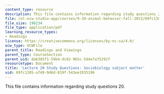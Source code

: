 ```yaml
---
content_type: resource
description: This file contains information regarding study questions 20.
file: /ol-ocw-studio-app/courses/9-20-animal-behavior-fall-2013/69fc1305a7499d6d819f543ee1935196_MIT9_20F13_L20_Qs.pdf
file_size: 198234
file_type: application/pdf
learning_resource_types:
- Readings
license: https://creativecommons.org/licenses/by-nc-sa/4.0/
ocw_type: OCWFile
parent_title: Readings and Viewings
parent_type: CourseSection
parent_uid: da6385f1-59b4-dc82-965c-5d4e7a75292f
resourcetype: Document
title: 'Lecture 20 Study Questions: Sociobiology subject matter'
uid: 69fc1305-a749-9d6d-819f-543ee1935196
---
```

This file contains information regarding study questions 20.
